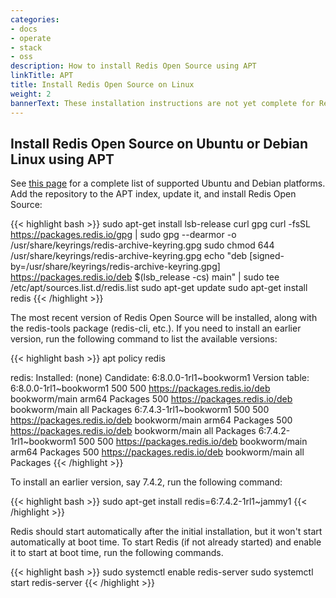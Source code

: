 ```yaml
---
categories:
- docs
- operate
- stack
- oss
description: How to install Redis Open Source using APT
linkTitle: APT
title: Install Redis Open Source on Linux
weight: 2
bannerText: These installation instructions are not yet complete for Redis 8 in Redis Open Source (Redis 8). For installation instructions prior to Redis 8, see [these pages]({{< relref "/operate/oss_and_stack/install/archive" >}}).
---
```


## Install Redis Open Source on Ubuntu or Debian Linux using APT

See [this page](https://redis.io/downloads/#redis-stack-downloads) for a complete list of supported Ubuntu and Debian platforms.
Add the repository to the APT index, update it, and install Redis Open Source:

{{< highlight bash >}}
sudo apt-get install lsb-release curl gpg
curl -fsSL https://packages.redis.io/gpg | sudo gpg --dearmor -o /usr/share/keyrings/redis-archive-keyring.gpg
sudo chmod 644 /usr/share/keyrings/redis-archive-keyring.gpg
echo "deb [signed-by=/usr/share/keyrings/redis-archive-keyring.gpg] https://packages.redis.io/deb $(lsb_release -cs) main" | sudo tee /etc/apt/sources.list.d/redis.list
sudo apt-get update
sudo apt-get install redis
{{< /highlight >}}

The most recent version of Redis Open Source will be installed, along with the redis-tools package (redis-cli, etc.).
If you need to install an earlier version, run the following command to list the available versions:

{{< highlight bash >}}
apt policy redis

redis:
  Installed: (none)
  Candidate: 6:8.0.0-1rl1~bookworm1
  Version table:
     6:8.0.0-1rl1~bookworm1 500
        500 https://packages.redis.io/deb bookworm/main arm64 Packages
        500 https://packages.redis.io/deb bookworm/main all Packages
     6:7.4.3-1rl1~bookworm1 500
        500 https://packages.redis.io/deb bookworm/main arm64 Packages
        500 https://packages.redis.io/deb bookworm/main all Packages
     6:7.4.2-1rl1~bookworm1 500
        500 https://packages.redis.io/deb bookworm/main arm64 Packages
        500 https://packages.redis.io/deb bookworm/main all Packages
{{< /highlight >}}

To install an earlier version, say 7.4.2, run the following command:

{{< highlight bash >}}
sudo apt-get install redis=6:7.4.2-1rl1~jammy1
{{< /highlight >}}

Redis should start automatically after the initial installation, but it won't start automatically at boot time.
To start Redis (if not already started) and enable it to start at boot time, run the following commands.

{{< highlight bash >}}
sudo systemctl enable redis-server
sudo systemctl start redis-server
{{< /highlight >}}
